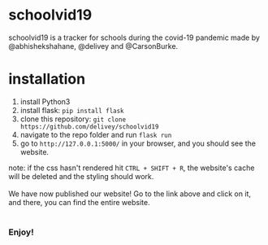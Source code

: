 # schoolvid19
schoolvid19 is a tracker for schools during the covid-19 pandemic made by @abhishekshahane, @delivey and @CarsonBurke.

# installation
1. install Python3
2. install flask: `pip install flask`
3. clone this repository: `git clone https://github.com/delivey/schoolvid19`
4. navigate to the repo folder and run `flask run`
5. go to `http://127.0.0.1:5000/` in your browser, and you should see the website.

note: if the css hasn't rendered hit `CTRL + SHIFT + R`, the website's cache will be deleted and the styling should work.
<br></br>
We have now published our website! Go to the link above and click on it, and there, you can find the entire website.
<br></br>
<h3>Enjoy!</h3>
